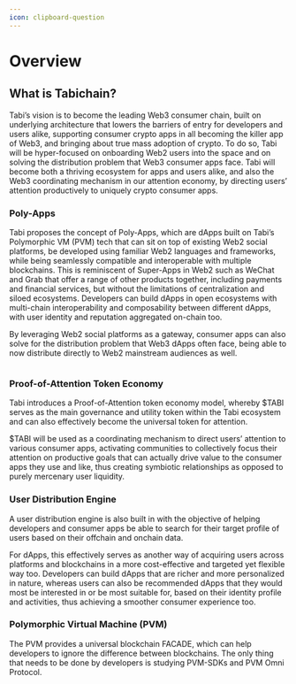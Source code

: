 ```yaml
---
icon: clipboard-question
---
```


# Overview

## What is Tabichain?

  Tabi’s vision is to become the leading Web3 consumer chain, built on underlying architecture that lowers the barriers of entry for developers and users alike, supporting consumer crypto apps in all becoming the killer app of Web3, and bringing about true mass adoption of crypto.
To do so, Tabi will be hyper-focused on onboarding Web2 users into the space and on solving the distribution problem that Web3 consumer apps face. Tabi will become both a thriving ecosystem for apps and users alike, and also the Web3 coordinating mechanism in our attention economy, by directing users’ attention productively to uniquely crypto consumer apps.

### Poly-Apps
  Tabi proposes the concept of Poly-Apps, which are dApps built on Tabi’s Polymorphic VM (PVM) tech that can sit on top of existing Web2 social platforms, be developed using familiar Web2 languages and frameworks, while being seamlessly compatible and interoperable with multiple blockchains.
  This is reminiscent of Super-Apps in Web2 such as WeChat and Grab that offer a range of other products together, including payments and financial services, but without the limitations of centralization and siloed ecosystems. Developers can build dApps in open ecosystems with multi-chain interoperability and composability between different dApps, with user identity and reputation aggregated on-chain too.

  By leveraging Web2 social platforms as a gateway, consumer apps can also solve for the distribution problem that Web3 dApps often face, being able to now distribute directly to Web2 mainstream audiences as well.
  <figure><img src="../.gitbook/assets/full-stack.png" alt=""><figcaption></figcaption></figure>

### Proof-of-Attention Token Economy
  Tabi introduces a Proof-of-Attention token economy model, whereby $TABI serves as the main governance and utility token within the Tabi ecosystem and can also effectively become the universal token for attention.

$TABI will be used as a coordinating mechanism to direct users’ attention to various consumer apps, activating communities to collectively focus their attention on productive goals that can actually drive value to the consumer apps they use and like, thus creating symbiotic relationships as opposed to purely mercenary user liquidity. 
### User Distribution Engine
  A user distribution engine is also built in with the objective of helping developers and consumer apps be able to search for their target profile of users based on their offchain and onchain data.

  For dApps, this effectively serves as another way of acquiring users across platforms and blockchains in a more cost-effective and targeted yet flexible way too. Developers can build dApps that are richer and more personalized in nature, whereas users can also be recommended dApps that they would most be interested in or be most suitable for, based on their identity profile and activities, thus achieving a smoother consumer experience too.

### Polymorphic Virtual Machine (PVM)
  The PVM provides a universal blockchain FACADE, which can help developers to ignore the difference between blockchains. The only thing that needs to be done by developers is studying PVM-SDKs and PVM Omni Protocol. 
  <figure><img src="../.gitbook/assets/pvm-2.png" alt=""><figcaption></figcaption></figure>
